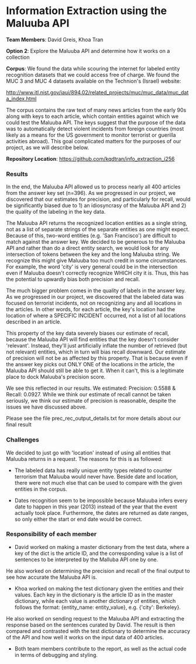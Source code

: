 Information Extraction using the Maluuba API
====================

**Team Members**: David Greis, Khoa Tran

**Option 2**: Explore the Maluuba API and determine how it works on a collection

**Corpus**: We found the data while scouring the internet for labeled entity
recognition datasets that we could access free of charge. We found the MUC 3 and
MUC 4 datasets available on the Technion's (Israel) website:

http://www.itl.nist.gov/iaui/894.02/related_projects/muc/muc_data/muc_data_index.html

The corpus contains the raw text of many news articles from the early 90s along with
keys to each article, which contain entities against which we could test the Maluuba
API. The keys suggest that the purpose of the data was to automatically detect violent
incidents from foreign countries (most likely as a means for the US government to 
monitor terrorist or guerilla activities abroad). This goal complicated matters for the
purposes of our project, as we will describe below.

**Repository Location**: https://github.com/kqdtran/info_extraction_i256

### Results
In the end, the Maluuba API allowed us to process nearly all 400 articles
from the answer key set (n=396). As we progressed in our project, we discovered
that our estimates for precision, and particularly for recall, would be
significantly biased due to 1) an idiosyncrasy of the Maluuba API and 2) the
quality of the labeling in the key data.

The Maluuba API returns the recognized location entities as a single string,
not as a list of separate strings of the separate entities as one might expect.
Because of this, two-word entities (e.g. 'San Francisco') are difficult to match
against the answer key. We decided to be generous to the Maluuba API and
rather than do a direct entity search, we would look for any intersection of
tokens between the key and the long Maluuba string. We recognize this might give
Maluuba too much credit in some circumstances. For example, the word 'city' is
very general could be in the intersection even if Maluuba doesn't correctly
recognize WHICH city it is. Thus, this has the potential to upwardly bias both
precision and recall.

The much bigger problem comes in the quality of labels in the answer key. As we
progressed in our project, we discovered that the labeled data was focused on 
terrorist incidents, not on recognizing any and all locations in the articles.
In other words, for each article, the key's location had the location of where
a SPECIFIC INCIDENT occurred, not a list of all locations described in an article.

This property of the key data severely biases our estimate of recall, because the 
Maluuba API will find entities that the key doesn't consider 'relevant'. Instead,
they'll just artificially inflate the number of retrieved (but not relevant) entities,
which in turn will bias recall downward. Our estimate of precision will not be as 
affected by this property. That is because even if the answer key picks out ONLY ONE
of the locations in the article, the Maluuba API should still be able to get it.
When it can't, this is a legitimate place to dock Maluuba's precision score.

We see this reflected in our results. We estimated: Precision: 0.5588 & Recall: 0.0927.
While we think our estimate of recall cannot be taken seriously, we think our estimate
of precision is reasonable, despite the issues we have discussed above.

Please see the file prec_rec_output_details.txt for more details about our final result

### Challenges
We decided to just go with 'location' instead of using all entities that Maluuba returns 
in a request. The reasons for this is as followed:

* The labeled data has really unique entity types related to counter terrorism 
that Maluuba would never have. Beside date and location, there were not much else 
that can be used to compare with the given entities in the corpus.

* Dates recognition seem to be impossible because Maluuba infers every date to 
happen in this year (2013) instead of the year that the event actually took place. 
Furthermore, the dates are returned as date ranges, so only either 
the start or end date would be correct.

### Responsibility of each member

* David worked on making a master dictionary from the test data, where 
a key of the dict is the article ID, and the corresponding value is a 
list of sentences to be interpreted by the Malluba API one by one. 

He also worked on determining the precision and recall of the final output 
to see how accurate the Maluuba API is.

* Khoa worked on making the test dictionary given the entities and their 
values. Each key in the dictionary is the article ID as in the master 
dictionary, while each value is another dictionary of entities, which 
follows the format: {entity_name: entity_value}, e.g. {'city': Berkeley}. 

He also worked on sending request to the Maluuba API and extracting the 
response based on the sentences curated by David. The result is then 
compared and contrasted with the test dictionary to determine the 
accuracy of the API and how well it works on the input data of 400 articles.

* Both team members contribute to the report, as well as the actual code 
in terms of debugging and styling.
